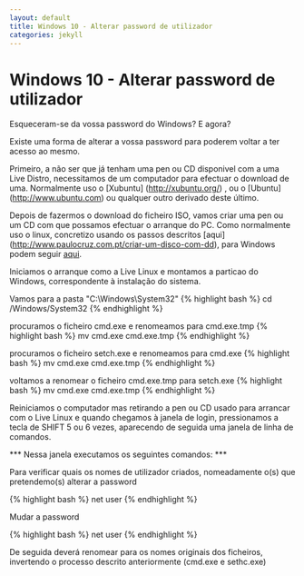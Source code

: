 ```yaml
---
layout: default
title: Windows 10 - Alterar password de utilizador
categories: jekyll
---
```

# Windows 10 - Alterar password de utilizador

Esqueceram-se da vossa password do Windows? E agora?

Existe uma forma de alterar a vossa password para poderem voltar a ter acesso ao mesmo.

Primeiro, a não ser que já tenham uma pen ou CD disponivel com a uma Live Distro, necessitamos de um computador para efectuar o download de uma.
Normalmente uso o [Xubuntu] (http://xubuntu.org/) , ou o [Ubuntu] (http://www.ubuntu.com) ou qualquer outro derivado deste último.

Depois de fazermos o download do ficheiro ISO, vamos criar uma pen ou um CD com que possamos efectuar o arranque do PC. Como normalmente uso o linux, concretizo usando os passos descritos [aqui] (http://www.paulocruz.com.pt/criar-um-disco-com-dd), para Windows podem seguir [aqui](http://www.paulocruz.com.pt/criar-disco-boot-windows).


Iniciamos o arranque como a Live Linux e montamos a particao do Windows, correspondente à instalação do sistema.

Vamos para a pasta "C:\Windows\System32"
{% highlight bash %}
    cd <mount point>/Windows/System32
{% endhighlight %}

procuramos o ficheiro cmd.exe e renomeamos para cmd.exe.tmp
{% highlight bash %}
    mv cmd.exe cmd.exe.tmp
{% endhighlight %}

procuramos o ficheiro setch.exe e renomeamos para cmd.exe
{% highlight bash %}
    mv cmd.exe cmd.exe.tmp
{% endhighlight %}


voltamos a renomear o ficheiro cmd.exe.tmp para setch.exe
{% highlight bash %}
    mv cmd.exe cmd.exe.tmp
{% endhighlight %}


Reiniciamos o computador mas retirando a pen ou CD usado para arrancar com o Live Linux e quando chegamos à janela de login, pressionamos a tecla de SHIFT 5 ou 6 vezes, aparecendo de seguida uma janela de linha de comandos.

*** Nessa janela executamos os seguintes comandos: ***

Para verificar quais os nomes de utilizador criados, nomeadamente o(s) que pretendemo(s) alterar  a password

{% highlight bash %}
    net user
{% endhighlight %}

Mudar a password

{% highlight bash %}
    net user <nomeutilizador> <novapassword>
{% endhighlight %}


De seguida deverá renomear para os nomes originais dos ficheiros, invertendo o processo descrito anteriormente (cmd.exe e sethc.exe)
